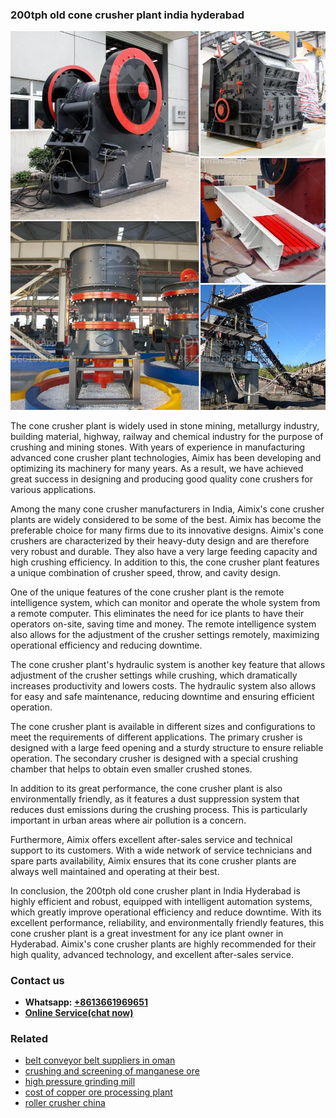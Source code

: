 <h3>200tph old cone crusher plant india hyderabad</h3><img src='1702259938.jpg' alt=''><p>The cone crusher plant is widely used in stone mining, metallurgy industry, building material, highway, railway and chemical industry for the purpose of crushing and mining stones. With years of experience in manufacturing advanced cone crusher plant technologies, Aimix has been developing and optimizing its machinery for many years. As a result, we have achieved great success in designing and producing good quality cone crushers for various applications.</p><p>Among the many cone crusher manufacturers in India, Aimix's cone crusher plants are widely considered to be some of the best. Aimix has become the preferable choice for many firms due to its innovative designs. Aimix's cone crushers are characterized by their heavy-duty design and are therefore very robust and durable. They also have a very large feeding capacity and high crushing efficiency. In addition to this, the cone crusher plant features a unique combination of crusher speed, throw, and cavity design.</p><p>One of the unique features of the cone crusher plant is the remote intelligence system, which can monitor and operate the whole system from a remote computer. This eliminates the need for ice plants to have their operators on-site, saving time and money. The remote intelligence system also allows for the adjustment of the crusher settings remotely, maximizing operational efficiency and reducing downtime.</p><p>The cone crusher plant's hydraulic system is another key feature that allows adjustment of the crusher settings while crushing, which dramatically increases productivity and lowers costs. The hydraulic system also allows for easy and safe maintenance, reducing downtime and ensuring efficient operation.</p><p>The cone crusher plant is available in different sizes and configurations to meet the requirements of different applications. The primary crusher is designed with a large feed opening and a sturdy structure to ensure reliable operation. The secondary crusher is designed with a special crushing chamber that helps to obtain even smaller crushed stones.</p><p>In addition to its great performance, the cone crusher plant is also environmentally friendly, as it features a dust suppression system that reduces dust emissions during the crushing process. This is particularly important in urban areas where air pollution is a concern.</p><p>Furthermore, Aimix offers excellent after-sales service and technical support to its customers. With a wide network of service technicians and spare parts availability, Aimix ensures that its cone crusher plants are always well maintained and operating at their best.</p><p>In conclusion, the 200tph old cone crusher plant in India Hyderabad is highly efficient and robust, equipped with intelligent automation systems, which greatly improve operational efficiency and reduce downtime. With its excellent performance, reliability, and environmentally friendly features, this cone crusher plant is a great investment for any ice plant owner in Hyderabad. Aimix's cone crusher plants are highly recommended for their high quality, advanced technology, and excellent after-sales service.</p><h3>Contact us</h3><ul><li><strong>Whatsapp:&nbsp;<a href="https://wa.me/8613661969651">+8613661969651</a></strong></li><li><a href="https://swt.shibang-china.com/?git&amp;zhl&amp;200tph old cone crusher plant india hyderabad"><strong>Online Service(chat now)</strong></a></li></ul><h3>Related</h3><ul><li><a href='belt conveyor belt suppliers in oman.md'>belt conveyor belt suppliers in oman</a></li><li><a href='crushing and screening of manganese ore.md'>crushing and screening of manganese ore</a></li><li><a href='high pressure grinding mill.md'>high pressure grinding mill</a></li><li><a href='cost of copper ore processing plant.md'>cost of copper ore processing plant</a></li><li><a href='roller crusher china.md'>roller crusher china</a></li></ul>